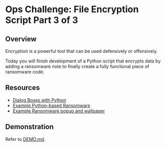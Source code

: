 # Ops Challenge: File Encryption Script Part 3 of 3 

## Overview

Encryption is a powerful tool that can be used defensively or offensively.

Today you will finish development of a Python script that encrypts data by adding a ransomware note to finally create a fully functional piece of ransomware code.

## Resources

- [Dialog Boxes with Python](https://www.devdungeon.com/content/dialog-boxes-python)
- [Example Python-based Ransomware](https://github.com/ncorbuk/Python-Ransomware/blob/master/RansomWare.py)
- [Example Ransomware popup and wallpaper](https://www.secpod.com/blog/wp-content/uploads/2017/05/Screenshot-from-2017-05-14-23-42-20.png)

## Demonstration

Refer to [DEMO.md](DEMO.md).
